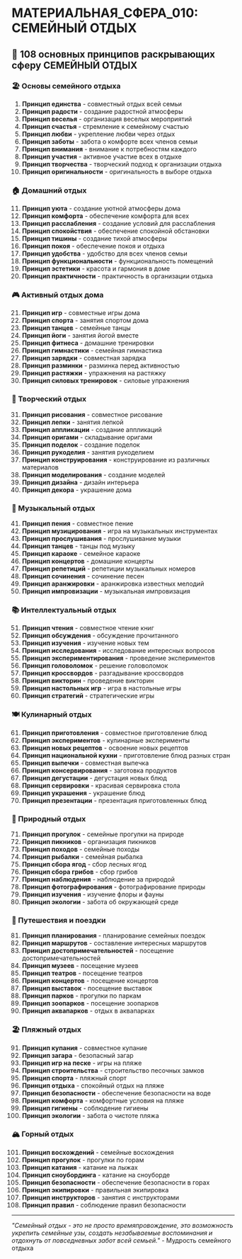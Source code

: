 # МАТЕРИАЛЬНАЯ_СФЕРА_010: СЕМЕЙНЫЙ ОТДЫХ

## 🌟 108 основных принципов раскрывающих сферу СЕМЕЙНЫЙ ОТДЫХ

### 🏖️ Основы семейного отдыха

1. **Принцип единства** - совместный отдых всей семьи
2. **Принцип радости** - создание радостной атмосферы
3. **Принцип веселья** - организация веселых мероприятий
4. **Принцип счастья** - стремление к семейному счастью
5. **Принцип любви** - укрепление любви через отдых
6. **Принцип заботы** - забота о комфорте всех членов семьи
7. **Принцип внимания** - внимание к потребностям каждого
8. **Принцип участия** - активное участие всех в отдыхе
9. **Принцип творчества** - творческий подход к организации отдыха
10. **Принцип оригинальности** - оригинальность в выборе отдыха

### 🏠 Домашний отдых

11. **Принцип уюта** - создание уютной атмосферы дома
12. **Принцип комфорта** - обеспечение комфорта для всех
13. **Принцип расслабления** - создание условий для расслабления
14. **Принцип спокойствия** - обеспечение спокойной обстановки
15. **Принцип тишины** - создание тихой атмосферы
16. **Принцип покоя** - обеспечение покоя и отдыха
17. **Принцип удобства** - удобство для всех членов семьи
18. **Принцип функциональности** - функциональность помещений
19. **Принцип эстетики** - красота и гармония в доме
20. **Принцип практичности** - практичность в организации отдыха

### 🎮 Активный отдых дома

21. **Принцип игр** - совместные игры дома
22. **Принцип спорта** - занятия спортом дома
23. **Принцип танцев** - семейные танцы
24. **Принцип йоги** - занятия йогой вместе
25. **Принцип фитнеса** - домашние тренировки
26. **Принцип гимнастики** - семейная гимнастика
27. **Принцип зарядки** - совместная зарядка
28. **Принцип разминки** - разминка перед активностью
29. **Принцип растяжки** - упражнения на растяжку
30. **Принцип силовых тренировок** - силовые упражнения

### 🎨 Творческий отдых

31. **Принцип рисования** - совместное рисование
32. **Принцип лепки** - занятия лепкой
33. **Принцип аппликации** - создание аппликаций
34. **Принцип оригами** - складывание оригами
35. **Принцип поделок** - создание поделок
36. **Принцип рукоделия** - занятия рукоделием
37. **Принцип конструирования** - конструирование из различных материалов
38. **Принцип моделирования** - создание моделей
39. **Принцип дизайна** - дизайн интерьера
40. **Принцип декора** - украшение дома

### 🎵 Музыкальный отдых

41. **Принцип пения** - совместное пение
42. **Принцип музицирования** - игра на музыкальных инструментах
43. **Принцип прослушивания** - прослушивание музыки
44. **Принцип танцев** - танцы под музыку
45. **Принцип караоке** - семейное караоке
46. **Принцип концертов** - домашние концерты
47. **Принцип репетиций** - репетиции музыкальных номеров
48. **Принцип сочинения** - сочинение песен
49. **Принцип аранжировки** - аранжировка известных мелодий
50. **Принцип импровизации** - музыкальная импровизация

### 📚 Интеллектуальный отдых

51. **Принцип чтения** - совместное чтение книг
52. **Принцип обсуждения** - обсуждение прочитанного
53. **Принцип изучения** - изучение новых тем
54. **Принцип исследования** - исследование интересных вопросов
55. **Принцип экспериментирования** - проведение экспериментов
56. **Принцип головоломок** - решение головоломок
57. **Принцип кроссвордов** - разгадывание кроссвордов
58. **Принцип викторин** - проведение викторин
59. **Принцип настольных игр** - игра в настольные игры
60. **Принцип стратегий** - стратегические игры

### 🍽️ Кулинарный отдых

61. **Принцип приготовления** - совместное приготовление блюд
62. **Принцип экспериментов** - кулинарные эксперименты
63. **Принцип новых рецептов** - освоение новых рецептов
64. **Принцип национальной кухни** - приготовление блюд разных стран
65. **Принцип выпечки** - совместная выпечка
66. **Принцип консервирования** - заготовка продуктов
67. **Принцип дегустации** - дегустация новых блюд
68. **Принцип сервировки** - красивая сервировка стола
69. **Принцип украшения** - украшение блюд
70. **Принцип презентации** - презентация приготовленных блюд

### 🌳 Природный отдых

71. **Принцип прогулок** - семейные прогулки на природе
72. **Принцип пикников** - организация пикников
73. **Принцип походов** - семейные походы
74. **Принцип рыбалки** - семейная рыбалка
75. **Принцип сбора ягод** - сбор лесных ягод
76. **Принцип сбора грибов** - сбор грибов
77. **Принцип наблюдения** - наблюдение за природой
78. **Принцип фотографирования** - фотографирование природы
79. **Принцип изучения** - изучение флоры и фауны
80. **Принцип экологии** - забота об окружающей среде

### 🚗 Путешествия и поездки

81. **Принцип планирования** - планирование семейных поездок
82. **Принцип маршрутов** - составление интересных маршрутов
83. **Принцип достопримечательностей** - посещение достопримечательностей
84. **Принцип музеев** - посещение музеев
85. **Принцип театров** - посещение театров
86. **Принцип концертов** - посещение концертов
87. **Принцип выставок** - посещение выставок
88. **Принцип парков** - прогулки по паркам
89. **Принцип зоопарков** - посещение зоопарков
90. **Принцип аквапарков** - отдых в аквапарках

### 🏖️ Пляжный отдых

91. **Принцип купания** - совместное купание
92. **Принцип загара** - безопасный загар
93. **Принцип игр на песке** - игры на пляже
94. **Принцип строительства** - строительство песочных замков
95. **Принцип спорта** - пляжный спорт
96. **Принцип отдыха** - спокойный отдых на пляже
97. **Принцип безопасности** - обеспечение безопасности на воде
98. **Принцип комфорта** - комфортные условия на пляже
99. **Принцип гигиены** - соблюдение гигиены
100. **Принцип экологии** - забота о чистоте пляжа

### 🏔️ Горный отдых

101. **Принцип восхождений** - семейные восхождения
102. **Принцип прогулок** - прогулки по горам
103. **Принцип катания** - катание на лыжах
104. **Принцип сноубординга** - катание на сноуборде
105. **Принцип безопасности** - обеспечение безопасности в горах
106. **Принцип экипировки** - правильная экипировка
107. **Принцип инструкторов** - занятия с инструкторами
108. **Принцип правил** - соблюдение правил безопасности

---

*"Семейный отдых - это не просто времяпровождение, это возможность укрепить семейные узы, создать незабываемые воспоминания и отдохнуть от повседневных забот всей семьей."* - Мудрость семейного отдыха
